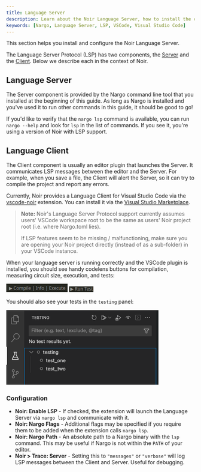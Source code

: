 ```yaml
---
title: Language Server
description: Learn about the Noir Language Server, how to install the components, and configuration that may be required.
keywords: [Nargo, Language Server, LSP, VSCode, Visual Studio Code]
---
```


This section helps you install and configure the Noir Language Server.

The Language Server Protocol (LSP) has two components, the [Server](#language-server) and the [Client](#language-client). Below we describe each in the context of Noir.

## Language Server

The Server component is provided by the Nargo command line tool that you installed at the beginning of this guide.
As long as Nargo is installed and you've used it to run other commands in this guide, it should be good to go!

If you'd like to verify that the `nargo lsp` command is available, you can run `nargo --help` and look for `lsp` in the list of commands. If you see it, you're using a version of Noir with LSP support.

## Language Client

The Client component is usually an editor plugin that launches the Server. It communicates LSP messages between the editor and the Server. For example, when you save a file, the Client will alert the Server, so it can try to compile the project and report any errors.

Currently, Noir provides a Language Client for Visual Studio Code via the [vscode-noir](https://github.com/noir-lang/vscode-noir) extension. You can install it via the [Visual Studio Marketplace](https://marketplace.visualstudio.com/items?itemName=noir-lang.vscode-noir).

> **Note:** Noir's Language Server Protocol support currently assumes users' VSCode workspace root to be the same as users' Noir project root (i.e. where Nargo.toml lies).
>
> If LSP features seem to be missing / malfunctioning, make sure you are opening your Noir project directly (instead of as a sub-folder) in your VSCode instance.

When your language server is running correctly and the VSCode plugin is installed, you should see handy codelens buttons for compilation, measuring circuit size, execution, and tests:

![Compile and Execute](./../../static/img/codelens_compile_execute.png)
![Run test](../../static/img/codelens_run_test.png)

You should also see your tests in the `testing` panel:

![Testing panel](./../../static/img/codelens_testing_panel.png)

### Configuration

- **Noir: Enable LSP** - If checked, the extension will launch the Language Server via `nargo lsp` and communicate with it.
- **Noir: Nargo Flags** - Additional flags may be specified if you require them to be added when the extension calls `nargo lsp`.
- **Noir: Nargo Path** - An absolute path to a Nargo binary with the `lsp` command. This may be useful if Nargo is not within the `PATH` of your editor.
- **Noir > Trace: Server** - Setting this to `"messages"` or `"verbose"` will log LSP messages between the Client and Server. Useful for debugging.
